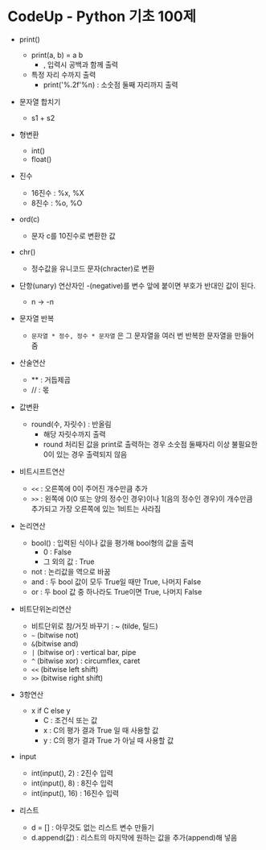 # CodeUp - Python 기초 100제

- print()
  - print(a, b) = a b
    - , 입력시 공백과 함께 출력
  - 특정 자리 수까지 출력
    - print('%.2f'%n) : 소숫점 둘째 자리까지 출력



- 문자열 합치기
  - s1 + s2



- 형변환
  - int()
  - float()



- 진수
  - 16진수 : %x, %X
  - 8진수 : %o, %O



- ord(c)
  - 문자 c를 10진수로 변환한 값



- chr()
  - 정수값을 유니코드 문자(chracter)로 변환



- 단항(unary) 연산자인 -(negative)를 변수 앞에 붙이면 부호가 반대인 값이 된다.
  - n -> -n



- 문자열 반복
  - `문자열 * 정수, 정수 * 문자열` 은 그 문자열을 여러 번 반복한 문자열을 만들어 줌



- 산술연산
  - ** : 거듭제곱
  - // : 몫



- 값변환
  - round(수, 자릿수) : 반올림
    - 해당 자릿수까지 출력
    - round 처리된 값을 print로 출력하는 경우 소숫점 둘째자리 이상 불필요한 0이 있는 경우 출력되지 않음



- 비트시프트연산
  - `<<` : 오른쪽에 0이 주어진 개수만큼 추가
  - `>>` : 왼쪽에 0(0 또는 양의 정수인 경우)이나 1(음의 정수인 경우)이 개수만큼 추가되고 가장 오른쪽에 있는 1비트는 사라짐



- 논리연산
  - bool() : 입력된 식이나 값을 평가해 bool형의 값을 출력
    - 0 : False
    - 그 외의 값 : True
  - not : 논리값을 역으로 바꿈
  - and : 두 bool 값이 모두 True일 때만 True, 나머지 False
  - or : 두 bool 값 중 하나라도 True이면 True, 나머지 False



- 비트단위논리연산
  - 비트단위로 참/거짓 바꾸기 : ~ (tilde, 틸드)
  - `~` (bitwise not)
  - `&`(bitwise and)
  - `|` (bitwise or) : vertical bar, pipe
  - `^` (bitwise xor) : circumflex, caret
  - `<<` (bitwise left shift)
  - `>>` (bitwise right shift)



- 3항연산
  - x if C else y
    - C : 조건식 또는 값
    - x : C의 평가 결과 True 일 때 사용할 값
    - y : C의 평가 결과 True 가 아닐 때 사용할 값



- input
  - int(input(), 2) : 2진수 입력
  - int(input(), 8) : 8진수 입력
  - int(input(), 16) : 16진수 입력



- 리스트
  - d = [] : 아무것도 없는 리스트 변수 만들기
  - d.append(값) : 리스트의 마지막에 원하는 값을 추가(append)해 넣음